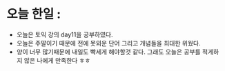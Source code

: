 # 오늘 한일 :
   - 오늘은 토익 강의 day11을 공부하였다.
   - 오늘은 주말이기 때문에 전에 못외운 단어 그리고 개념들을 최대한 위웠다. 
   - 양이 너무 많기때문에 내일도 빡세게 해야할것 같다. 그래도 오늘은 공부를 적게하지 않은 나에게 만족한다 ㅎㅎ
